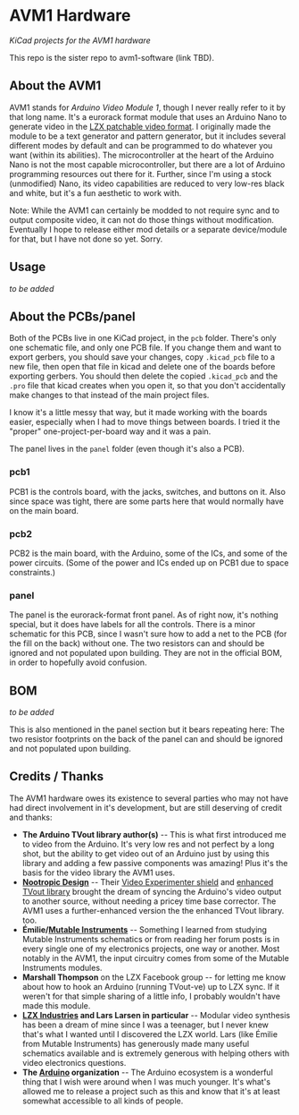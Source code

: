 AVM1 Hardware
=============

*KiCad projects for the AVM1 hardware*

This repo is the sister repo to avm1-software (link TBD).
<!-- FIXME: add this link to the repo! -->

About the AVM1
--------------

AVM1 stands for *Arduino Video Module 1*, though I never really refer to it by that long name. It's a eurorack format module that uses an Arduino Nano to generate video in the [LZX patchable video format](https://lzxindustries.net). I originally made the module to be a text generator and pattern generator, but it includes several different modes by default and can be programmed to do whatever you want (within its abilities). The microcontroller at the heart of the Arduino Nano is not the most capable microcontroller, but there are a lot of Arduino programming resources out there for it. Further, since I'm using a stock (unmodified) Nano, its video capabilities are reduced to very low-res black and white, but it's a fun aesthetic to work with.

Note: While the AVM1 can certainly be modded to not require sync and to output composite video, it can not do those things without modification. Eventually I hope to release either mod details or a separate device/module for that, but I have not done so yet. Sorry.

Usage
-----

*to be added*
<!-- FIXME: add this info! -->
<!-- maybe link to another page somewhere? or have a usage file? -->

About the PCBs/panel
--------------------

Both of the PCBs live in one KiCad project, in the `pcb` folder. There's only one schematic file, and only one PCB file. If you change them and want to export gerbers, you should save your changes, copy `.kicad_pcb` file to a new file, then open that file in kicad and delete one of the boards before exporting gerbers. You should then delete the copied `.kicad_pcb` and the `.pro` file that kicad creates when you open it, so that you don't accidentally make changes to that instead of the main project files.

I know it's a little messy that way, but it made working with the boards easier, especially when I had to move things between boards. I tried it the "proper" one-project-per-board way and it was a pain.

The panel lives in the `panel` folder (even though it's also a PCB).

### pcb1

PCB1 is the controls board, with the jacks, switches, and buttons on it. Also since space was tight, there are some parts here that would normally have on the main board.


### pcb2

PCB2 is the main board, with the Arduino, some of the ICs, and some of the power circuits. (Some of the power and ICs ended up on PCB1 due to space constraints.)


### panel

The panel is the eurorack-format front panel. As of right now, it's nothing special, but it does have labels for all the controls. There is a minor schematic for this PCB, since I wasn't sure how to add a net to the PCB (for the fill on the back) without one. The two resistors can and should be ignored and not populated upon building. They are not in the official BOM, in order to hopefully avoid confusion.

BOM
---

*to be added*
<!-- FIXME: add this info! -->

This is also mentioned in the panel section but it bears repeating here: The two resistor footprints on the back of the panel can and should be ignored and not populated upon building.


Credits / Thanks
----------------

The AVM1 hardware owes its existence to several parties who may not have had direct involvement in it's development, but are still deserving of credit and thanks:

- **The Arduino TVout library author(s)** -- This is what first introduced me to video from the Arduino. It's very low res and not perfect by a long shot, but the ability to get video out of an Arduino just by using this library and adding a few passive components was amazing! Plus it's the basis for the video library the AVM1 uses.
- **[Nootropic Design](https://nootropicdesign.com)** -- Their [Video Experimenter shield](https://nootropicdesign.com/video-experimenter/) and [enhanced TVout library](https://github.com/nootropicdesign/arduino-tvout-ve) brought the dream of syncing the Arduino's video output to another source, without needing a pricey time base corrector. The AVM1 uses a further-enhanced version the the enhanced TVout library. too.
- **Émilie/[Mutable Instruments](https://mutable-instruments.net)** -- Something I learned from studying Mutable Instruments schematics or from reading her forum posts is in every single one of my electronics projects, one way or another. Most notably in the AVM1, the input circuitry comes from some of the Mutable Instruments modules. 
- **Marshall Thompson** on the LZX Facebook group -- for letting me know about how to hook an Arduino (running TVout-ve) up to LZX sync. If it weren't for that simple sharing of a little info, I probably wouldn't have made this module.
- **[LZX Industries](https://lzxindustries.net/pages/about-us) and Lars Larsen in particular** -- Modular video synthesis has been a dream of mine since I was a teenager, but I never knew that's what I wanted until I discovered the LZX world. Lars (like Émilie from Mutable Instruments) has generously made many useful schematics available and is extremely generous with helping others with video electronics questions.
- **The [Arduino](https://www.arduino.cc) organization** -- The Arduino ecosystem is a wonderful thing that I wish were around when I was much younger. It's what's allowed me to release a project such as this and know that it's at least somewhat accessible to all kinds of people.


